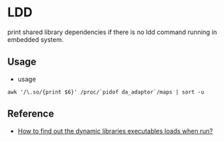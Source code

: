 # LDD

print shared library dependencies if there is no ldd command running in embedded system.


## Usage

- usage
```
awk '/\.so/{print $6}' /proc/`pidof da_adaptor`/maps | sort -u
```

## Reference

- [How to find out the dynamic libraries executables loads when run?](https://unix.stackexchange.com/questions/120015/how-to-find-out-the-dynamic-libraries-executables-loads-when-run)
